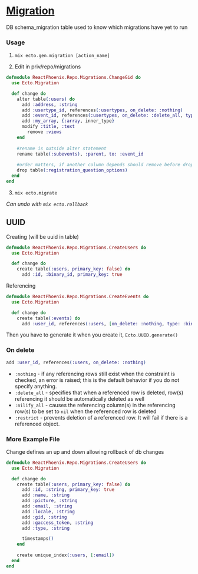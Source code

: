 # [Migration](https://hexdocs.pm/ecto_sql/Ecto.Migration.html)

DB schema_migration table used to know which migrations have yet to run 

### Usage

1) `mix ecto.gen.migration [action_name]`

2)  Edit in priv/repo/migrations

```elixir
defmodule ReactPhoenix.Repo.Migrations.ChangeGid do
  use Ecto.Migration

  def change do
    alter table(:users) do
      add :address, :string
      add :usertype_id, references(:usertypes, on_delete: :nothing)
      add :event_id, references(:usertypes, on_delete: :delete_all, type: :string)
      add :my_array, {:array, inner_type}
      modify :title, :text
  		remove :views
    end
    
    #rename is outside alter statement
    rename table(:subevents), :parent, to: :event_id
    
    #order matters, if another column depends should remove before dropping
    drop table(:registration_question_options)
  end
end
```

3) `mix ecto.migrate`

*Can undo with `mix ecto.rollback`*

## UUID 

Creating (will be uuid in table)

```elixir
defmodule ReactPhoenix.Repo.Migrations.CreateUsers do
  use Ecto.Migration

  def change do
    create table(:users, primary_key: false) do
      add :id, :binary_id, primary_key: true
```

Referencing

```elixir
defmodule ReactPhoenix.Repo.Migrations.CreateEvents do
  use Ecto.Migration

  def change do
    create table(:events) do
      add :user_id, references(:users, [on_delete: :nothing, type: :binary_id])
```

Then you have to generate it when you create it, `Ecto.UUID.generate()`

### On delete

```elixir
add :user_id, references(:users, on_delete: :nothing)
```

- `:nothing` - if any referencing rows still exist when the constraint is checked, an error is raised; this is the default behavior if you do not specify anything.
- `:delete_all` - specifies that when a referenced row is deleted, row(s) referencing it should be automatically deleted as well
- `:nilify_all` - causes the referencing column(s) in the referencing row(s) to be set to `nil` when the referenced row is deleted
- `:restrict` - prevents deletion of a referenced row. It will fail if there is a referenced object.

### More Example File

Change defines an up and down allowing rollback of db changes

```elixir
defmodule ReactPhoenix.Repo.Migrations.CreateUsers do
  use Ecto.Migration

  def change do
    create table(:users, primary_key: false) do
      add :id, :string, primary_key: true
      add :name, :string
      add :picture, :string
      add :email, :string
      add :locale, :string
      add :gid, :string
      add :gaccess_token, :string
      add :type, :string

      timestamps()
    end
    
    create unique_index(:users, [:email])
  end
end
```

